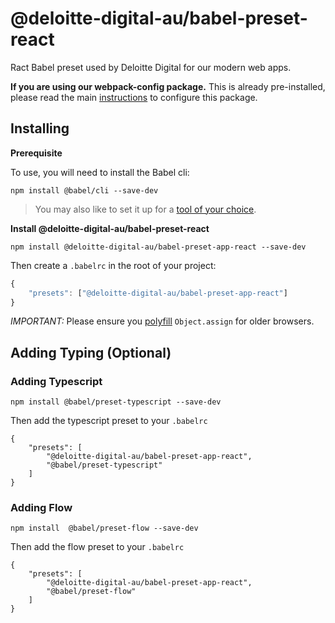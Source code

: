 # @deloitte-digital-au/babel-preset-react

Ract Babel preset used by Deloitte Digital for our modern web apps.

**If you are using our webpack-config package.** This is already pre-installed, please read the main [instructions](https://github.com/DeloitteDigitalAPAC/webpack-config) to configure this package.

## Installing

**Prerequisite**

To use, you will need to install the Babel cli:

```
npm install @babel/cli --save-dev 
```

> You may also like to set it up for a [tool of your choice](https://babeljs.io/docs/setup/).

**Install @deloitte-digital-au/babel-preset-react**

```
npm install @deloitte-digital-au/babel-preset-app-react --save-dev
```

Then create a `.babelrc` in the root of your project:

```js
{
	"presets": ["@deloitte-digital-au/babel-preset-app-react"]
}
```

*IMPORTANT:* Please ensure you [polyfill](https://babeljs.io/docs/usage/polyfill/) `Object.assign` for older browsers.

## Adding Typing (Optional)

### Adding Typescript

```
npm install @babel/preset-typescript --save-dev 
```

Then add the typescript preset to your `.babelrc`

```
{
	"presets": [
		"@deloitte-digital-au/babel-preset-app-react",
		"@babel/preset-typescript"
	]
}
```

### Adding Flow

```
npm install  @babel/preset-flow --save-dev
```

Then add the flow preset to your `.babelrc`

```
{
	"presets": [
		"@deloitte-digital-au/babel-preset-app-react",
		"@babel/preset-flow"
	]
}
```